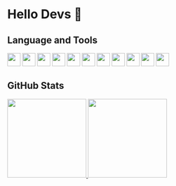 # **Hello Devs** 👋


## **Language and Tools**
<code><img width="30px" src="https://cdn.jsdelivr.net/gh/devicons/devicon/icons/java/java-original.svg" /></code>
<code><img width="30px" src="https://cdn.jsdelivr.net/gh/devicons/devicon/icons/python/python-original.svg" /></code>
<code><img width="30px" src="https://cdn.jsdelivr.net/gh/devicons/devicon/icons/spring/spring-original.svg" /></code>
<code><img width="30px" src="https://cdn.jsdelivr.net/gh/devicons/devicon/icons/django/django-plain.svg" /></code>
<code><img width="30px" src="https://cdn.jsdelivr.net/gh/devicons/devicon/icons/flutter/flutter-original.svg" /></code>
<code><img width="30px" src="https://cdn.jsdelivr.net/gh/devicons/devicon/icons/git/git-original.svg" /></code>
<code><img width="30px" src="https://cdn.jsdelivr.net/gh/devicons/devicon/icons/mysql/mysql-original.svg" /></code>
<code><img width="30px" src="https://cdn.jsdelivr.net/gh/devicons/devicon/icons/html5/html5-original.svg" /></code>
<code><img width="30px" src="https://cdn.jsdelivr.net/gh/devicons/devicon/icons/css3/css3-original.svg" /></code>
<code><img width="30px" src="https://cdn.jsdelivr.net/gh/devicons/devicon/icons/bootstrap/bootstrap-original.svg" /></code>
<code><img width="30px" src="https://cdn.jsdelivr.net/gh/devicons/devicon/icons/unity/unity-original.svg" /></code>

## **GitHub Stats**
<div>
<a href="https://github.com/vmarques0">
<img height="180em" src="https://github-readme-stats.vercel.app/api/top-langs/?username=vmarques0&layout=compact&langs_count=7&theme=dracula"/>
<img height="180em" src="https://github-readme-stats.vercel.app/api?username=vmarques0&show_icons=true&theme=dracula&include_all_commits=true&count_private=true"/>
</div>

